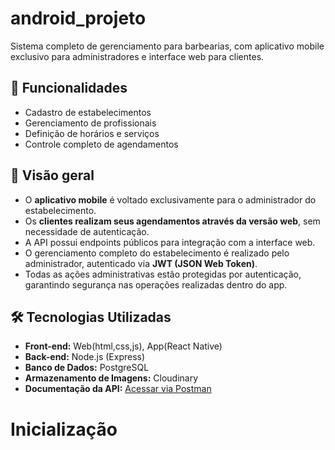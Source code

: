 # android_projeto

Sistema completo de gerenciamento para barbearias, com aplicativo mobile exclusivo para administradores e interface web para clientes.

## 🧰 Funcionalidades

- Cadastro de estabelecimentos
- Gerenciamento de profissionais
- Definição de horários e serviços
- Controle completo de agendamentos

## 📱 Visão geral

- O **aplicativo mobile** é voltado exclusivamente para o administrador do estabelecimento.
- Os **clientes realizam seus agendamentos através da versão web**, sem necessidade de autenticação.
- A API possui endpoints públicos para integração com a interface web.
- O gerenciamento completo do estabelecimento é realizado pelo administrador, autenticado via **JWT (JSON Web Token)**.
- Todas as ações administrativas estão protegidas por autenticação, garantindo segurança nas operações realizadas dentro do app.

## 🛠️ Tecnologias Utilizadas

- **Front-end:** Web(html,css,js), App(React Native)
- **Back-end:** Node.js (Express)
- **Banco de Dados:** PostgreSQL
- **Armazenamento de Imagens:** Cloudinary
- **Documentação da API:** [Acessar via Postman](link-do-postman-aqui)

# Inicialização
